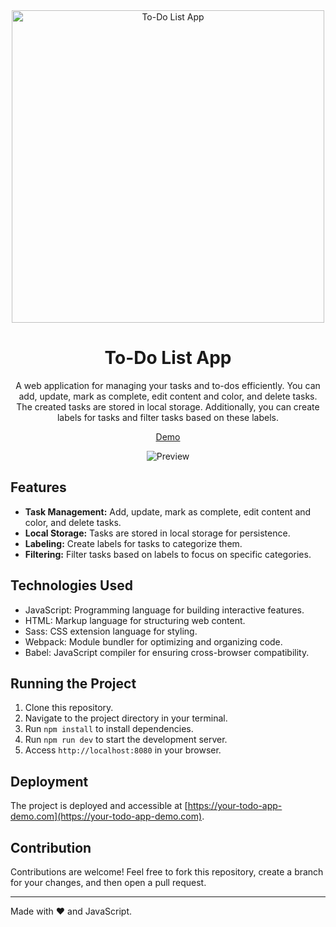 <div align="center">
  <img src="project_banner_todo.png" alt="To-Do List App" width="500"/>

  # To-Do List App

  A web application for managing your tasks and to-dos efficiently. You can add, update, mark as complete, edit content and color, and delete tasks. The created tasks are stored in local storage. Additionally, you can create labels for tasks and filter tasks based on these labels.

  [Demo](https://your-todo-app-demo.com)

  ![Preview](project_preview_todo.png)
</div>

## Features

- **Task Management:** Add, update, mark as complete, edit content and color, and delete tasks.
- **Local Storage:** Tasks are stored in local storage for persistence.
- **Labeling:** Create labels for tasks to categorize them.
- **Filtering:** Filter tasks based on labels to focus on specific categories.

## Technologies Used

- JavaScript: Programming language for building interactive features.
- HTML: Markup language for structuring web content.
- Sass: CSS extension language for styling.
- Webpack: Module bundler for optimizing and organizing code.
- Babel: JavaScript compiler for ensuring cross-browser compatibility.

## Running the Project

1. Clone this repository.
2. Navigate to the project directory in your terminal.
3. Run `npm install` to install dependencies.
4. Run `npm run dev` to start the development server.
5. Access `http://localhost:8080` in your browser.

## Deployment

The project is deployed and accessible at [https://your-todo-app-demo.com](https://your-todo-app-demo.com).

## Contribution

Contributions are welcome! Feel free to fork this repository, create a branch for your changes, and then open a pull request.


---

Made with ❤️ and JavaScript.

